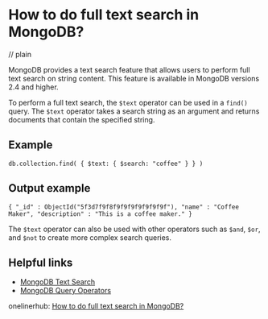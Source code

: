 # How to do full text search in MongoDB?
// plain

MongoDB provides a text search feature that allows users to perform full text search on string content. This feature is available in MongoDB versions 2.4 and higher.

To perform a full text search, the `$text` operator can be used in a `find()` query. The `$text` operator takes a search string as an argument and returns documents that contain the specified string.

## Example

```
db.collection.find( { $text: { $search: "coffee" } } )
```

## Output example

```
{ "_id" : ObjectId("5f3d7f9f8f9f9f9f9f9f9f9f"), "name" : "Coffee Maker", "description" : "This is a coffee maker." }
```

The `$text` operator can also be used with other operators such as `$and`, `$or`, and `$not` to create more complex search queries.

## Helpful links
- [MongoDB Text Search](https://docs.mongodb.com/manual/text-search/)
- [MongoDB Query Operators](https://docs.mongodb.com/manual/reference/operator/query/)

onelinerhub: [How to do full text search in MongoDB?](https://onelinerhub.com/mongodb/how-to-do-full-text-search-in-mongodb)
